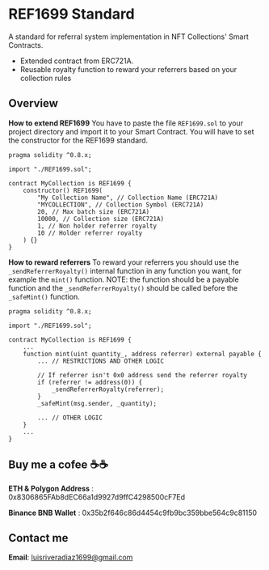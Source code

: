 # REF1699 Standard

A standard for referral system implementation in NFT Collections' Smart Contracts.
- Extended contract from ERC721A.
- Reusable royalty function to reward your referrers based on your collection rules

## Overview
**How to extend REF1699**
You have to paste the file `REF1699.sol` to your project directory and import it to your Smart Contract. You will have to set the constructor for the REF1699 standard.

    pragma solidity ^0.8.x;
    
    import "./REF1699.sol";
    
    contract MyCollection is REF1699 {
	    constructor() REF1699(
			"My Collection Name", // Collection Name (ERC721A)
			"MYCOLLECTION", // Collection Symbol (ERC721A)
			20, // Max batch size (ERC721A)
			10000, // Collection size (ERC721A)
			1, // Non holder referrer royalty 
			10 // Holder referrer royalty
		) {}
    }

**How to reward referrers**
To reward your referrers you should use the `_sendReferrerRoyalty()` internal function in any function you want, for example the `mint()` function. NOTE: the function should be a payable function and the `_sendReferrerRoyalty()` should be called before the `_safeMint()` function.

    pragma solidity ^0.8.x;
    
    import "./REF1699.sol";
    
    contract MyCollection is REF1699 {
	    ...
	    function mint(uint quantity_, address referrer) external payable {
		    ... // RESTRICTIONS AND OTHER LOGIC
		    
		    // If referrer isn't 0x0 address send the referrer royalty
		    if (referrer != address(0)) {
			    _sendReferrerRoyalty(referrer);
			}
			_safeMint(msg.sender, _quantity);
			
		    ... // OTHER LOGIC
	    }
	    ...
    }

## Buy me a cofee ☕☕
**ETH & Polygon Address** : 
0x8306865FAb8dEC66a1d9927d9ffC4298500cF7Ed

**Binance BNB Wallet** : 
0x35b2f646c86d4454c9fb9bc359bbe564c9c81150
## Contact me
**Email**: luisriveradiaz1699@gmail.com